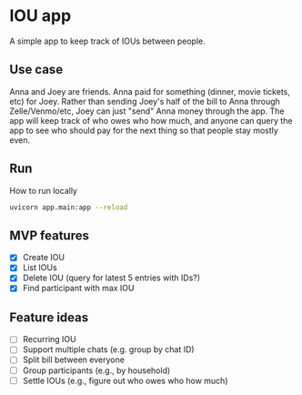 # IOU app

A simple app to keep track of IOUs between people.

## Use case

Anna and Joey are friends. Anna paid for something (dinner, movie tickets, etc) for Joey. Rather than sending Joey's half of the bill to Anna through Zelle/Venmo/etc, Joey can just "send" Anna money through the app. The app will keep track of who owes who how much, and anyone can query the app to see who should pay for the next thing so that people stay mostly even. 

## Run

How to run locally

```bash
uvicorn app.main:app --reload
```

## MVP features

- [x] Create IOU
- [x] List IOUs
- [x] Delete IOU (query for latest 5 entries with IDs?)
- [x] Find participant with max IOU

## Feature ideas

- [ ] Recurring IOU
- [ ] Support multiple chats (e.g. group by chat ID)
- [ ] Split bill between everyone
- [ ] Group participants (e.g., by household)
- [ ] Settle IOUs (e.g., figure out who owes who how much)